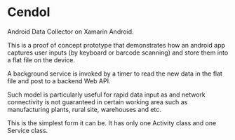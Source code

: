 # Cendol
Android Data Collector on Xamarin Android. 

This is a proof of concept prototype that demonstrates how an android app captures user inputs (by keyboard or barcode scanning) and store them into a flat file on the device. 

A background service is invoked by a timer to read the new data in the flat file and post to a backend Web API.

Such model is particularly useful for rapid data input as and network connectivity is not guaranteed in certain working area such as manufacturing plants, rural site, warehouses and etc.

This is the simplest form it can be. It has only one Activity class and one Service class.

